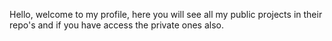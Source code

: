Hello, welcome to my profile, here you will see all my public projects in their repo's and if you have access the private ones also.

<!---
Python-Sargent/Python-Sargent is a ✨ special ✨ repository because its `README.md` (this file) appears on your GitHub profile.
You can click the Preview link to take a look at your changes.
--->
